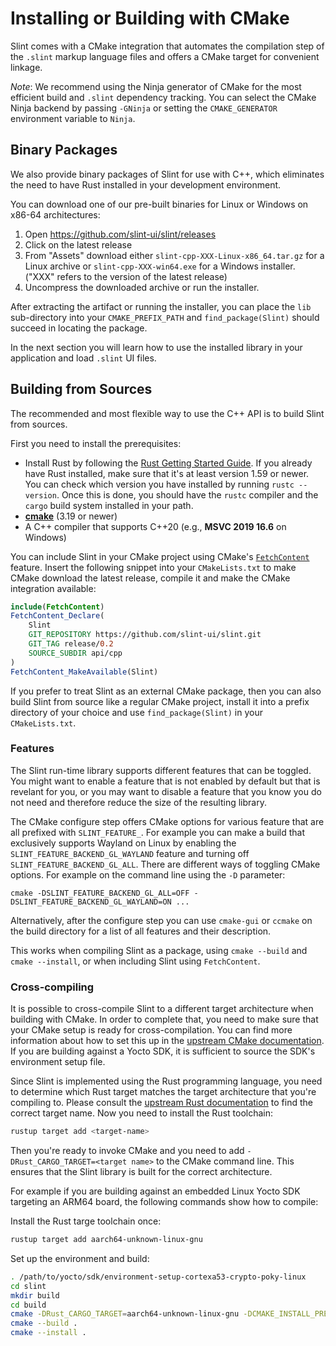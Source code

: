 # Installing or Building with CMake

Slint comes with a CMake integration that automates the compilation step of the `.slint` markup language files and
offers a CMake target for convenient linkage.

*Note*: We recommend using the Ninja generator of CMake for the most efficient build and `.slint` dependency tracking.
You can select the CMake Ninja backend by passing `-GNinja` or setting the `CMAKE_GENERATOR` environment variable to `Ninja`.

## Binary Packages

We also provide binary packages of Slint for use with C++, which eliminates the need to have Rust installed in your development environment.

You can download one of our pre-built binaries for Linux or Windows on x86-64 architectures:

1. Open <https://github.com/slint-ui/slint/releases>
2. Click on the latest release
3. From "Assets" download either `slint-cpp-XXX-Linux-x86_64.tar.gz` for a Linux archive
   or `slint-cpp-XXX-win64.exe` for a Windows installer. ("XXX" refers to the version of the latest release)
4. Uncompress the downloaded archive or run the installer.

After extracting the artifact or running the installer, you can place the `lib` sub-directory into your `CMAKE_PREFIX_PATH` and `find_package(Slint)` should succeed in locating the package.

In the next section you will learn how to use the installed library in your application
and load `.slint` UI files.

## Building from Sources

The recommended and most flexible way to use the C++ API is to build Slint from sources.

First you need to install the prerequisites:

* Install Rust by following the [Rust Getting Started Guide](https://www.rust-lang.org/learn/get-started). If you already
  have Rust installed, make sure that it's at least version 1.59 or newer. You can check which version you have installed
  by running `rustc --version`. Once this is done, you should have the ```rustc``` compiler and the ```cargo``` build system installed in your path.
* **[cmake](https://cmake.org/download/)** (3.19 or newer)
* A C++ compiler that supports C++20 (e.g., **MSVC 2019 16.6** on Windows)

You can include Slint in your CMake project using CMake's [`FetchContent`](https://cmake.org/cmake/help/latest/module/FetchContent.html) feature.
Insert the following snippet into your `CMakeLists.txt` to make CMake download the latest release, compile it and make the CMake integration available:

```cmake
include(FetchContent)
FetchContent_Declare(
    Slint
    GIT_REPOSITORY https://github.com/slint-ui/slint.git
    GIT_TAG release/0.2
    SOURCE_SUBDIR api/cpp
)
FetchContent_MakeAvailable(Slint)
```

If you prefer to treat Slint as an external CMake package, then you can also build Slint from source like a regular
CMake project, install it into a prefix directory of your choice and use `find_package(Slint)` in your `CMakeLists.txt`.

### Features

The Slint run-time library supports different features that can be toggled. You might want to enable a feature that is
not enabled by default but that is revelant for you, or you may want to disable a feature that you know you do not need and
therefore reduce the size of the resulting library.

The CMake configure step offers CMake options for various feature that are all prefixed with `SLINT_FEATURE_`. For example
you can make a build that exclusively supports Wayland on Linux by enabling the `SLINT_FEATURE_BACKEND_GL_WAYLAND` feature and turning
off `SLINT_FEATURE_BACKEND_GL_ALL`. There are different ways of toggling CMake options. For example on the command line using the `-D` parameter:

   `cmake -DSLINT_FEATURE_BACKEND_GL_ALL=OFF -DSLINT_FEATURE_BACKEND_GL_WAYLAND=ON ...`

Alternatively, after the configure step you can use `cmake-gui` or `ccmake` on the build directory for a list of all features
and their description.

This works when compiling Slint as a package, using `cmake --build` and `cmake --install`, or when including Slint
using `FetchContent`.

### Cross-compiling

It is possible to cross-compile Slint to a different target architecture when building with CMake. In order to complete
that, you need to make sure that your CMake setup is ready for cross-compilation. You can find more information about
how to set this up in the [upstream CMake documentation](https://cmake.org/cmake/help/latest/manual/cmake-toolchains.7.html#cross-compiling).
If you are building against a Yocto SDK, it is sufficient to source the SDK's environment setup file.

Since Slint is implemented using the Rust programming language, you need to determine which Rust target
matches the target architecture that you're compiling to. Please consult the [upstream Rust documentation](https://doc.rust-lang.org/nightly/rustc/platform-support.html) to find the correct target name. Now you need to install the Rust toolchain:

```sh
rustup target add <target-name>
```

Then you're ready to invoke CMake and you need to add `-DRust_CARGO_TARGET=<target name>` to the CMake command line.
This ensures that the Slint library is built for the correct architecture.

For example if you are building against an embedded Linux Yocto SDK targeting an ARM64 board, the following commands
show how to compile:

Install the Rust targe toolchain once:

<!-- cSpell:disable -->
```sh
rustup target add aarch64-unknown-linux-gnu
```
<!-- cSpell:enable -->

Set up the environment and build:

<!-- cSpell:disable -->
```sh
. /path/to/yocto/sdk/environment-setup-cortexa53-crypto-poky-linux
cd slint
mkdir build
cd build
cmake -DRust_CARGO_TARGET=aarch64-unknown-linux-gnu -DCMAKE_INSTALL_PREFIX=/slint/install/path ..
cmake --build .
cmake --install .
```
